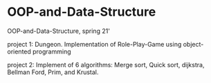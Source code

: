 # OOP-and-Data-Structure
OOP-and-Data-Structure, spring 21'

project 1: Dungeon.
Implementation of Role-Play-Game using object-oriented programming
  
project 2:
Implement of 6 algorithms: Merge sort, Quick sort, dijkstra, Bellman Ford, Prim, and Krustal.
